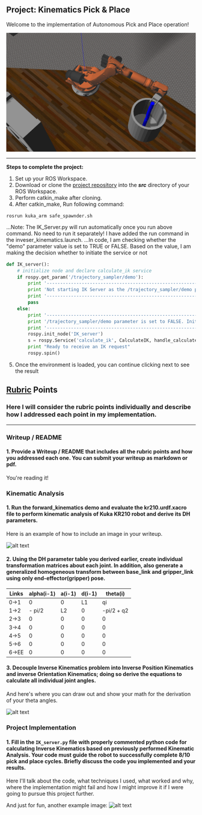 ## Project: Kinematics Pick & Place
Welcome to the implementation of Autonomous Pick and Place operation!

![](./misc_images/AutonomousPickAndPlace.png)

---


**Steps to complete the project:**  


1. Set up your ROS Workspace.
2. Download or clone the [project repository](https://github.com/saurabdixit/RoboND-Kinematics-Project.git) into the ***src*** directory of your ROS Workspace.  
3. Perform catkin_make after cloning.
4. After catkin_make, Run following command:
```Shell
rosrun kuka_arm safe_spawnder.sh
```
...Note: The IK_Server.py will run automatically once you run above command. No need to run it separately! I have added the run command in the inveser_kinematics.launch.
...In code, I am checking whether the "demo" parameter value is set to TRUE or FALSE. Based on the value, I am making the decision whether to initiate the service or not
```python
def IK_server():
    # initialize node and declare calculate_ik service
    if rospy.get_param('/trajectory_sampler/demo'):
        print '-------------------------------------------------------------------------------'
        print 'Not starting IK Server as the /trajectory_sampler/demo parameter is set to TRUE'
        print '-------------------------------------------------------------------------------'
        pass
    else:
        print '-------------------------------------------------------------------------------'
        print '/trajectory_sampler/demo parameter is set to FALSE. Initiating IK Server-------'
        print '-------------------------------------------------------------------------------'
        rospy.init_node('IK_server')
        s = rospy.Service('calculate_ik', CalculateIK, handle_calculate_IK)
        print "Ready to receive an IK request"
        rospy.spin()
```
5. Once the environment is loaded, you can continue clicking next to see the result


[//]: # (Image References)

[image1]: ./misc_images/misc1.png
[image2]: ./misc_images/misc3.png
[image3]: ./misc_images/misc2.png

## [Rubric](https://review.udacity.com/#!/rubrics/972/view) Points
### Here I will consider the rubric points individually and describe how I addressed each point in my implementation.  

---
### Writeup / README

#### 1. Provide a Writeup / README that includes all the rubric points and how you addressed each one.  You can submit your writeup as markdown or pdf.  

You're reading it!

### Kinematic Analysis
#### 1. Run the forward_kinematics demo and evaluate the kr210.urdf.xacro file to perform kinematic analysis of Kuka KR210 robot and derive its DH parameters.

Here is an example of how to include an image in your writeup.

![alt text][image1]

#### 2. Using the DH parameter table you derived earlier, create individual transformation matrices about each joint. In addition, also generate a generalized homogeneous transform between base_link and gripper_link using only end-effector(gripper) pose.

Links | alpha(i-1) | a(i-1) | d(i-1) | theta(i)
--- | --- | --- | --- | ---
0->1 | 0 | 0 | L1 | qi
1->2 | - pi/2 | L2 | 0 | -pi/2 + q2
2->3 | 0 | 0 | 0 | 0
3->4 |  0 | 0 | 0 | 0
4->5 | 0 | 0 | 0 | 0
5->6 | 0 | 0 | 0 | 0
6->EE | 0 | 0 | 0 | 0


#### 3. Decouple Inverse Kinematics problem into Inverse Position Kinematics and inverse Orientation Kinematics; doing so derive the equations to calculate all individual joint angles.

And here's where you can draw out and show your math for the derivation of your theta angles. 

![alt text][image2]

### Project Implementation

#### 1. Fill in the `IK_server.py` file with properly commented python code for calculating Inverse Kinematics based on previously performed Kinematic Analysis. Your code must guide the robot to successfully complete 8/10 pick and place cycles. Briefly discuss the code you implemented and your results. 


Here I'll talk about the code, what techniques I used, what worked and why, where the implementation might fail and how I might improve it if I were going to pursue this project further.  


And just for fun, another example image:
![alt text][image3]


